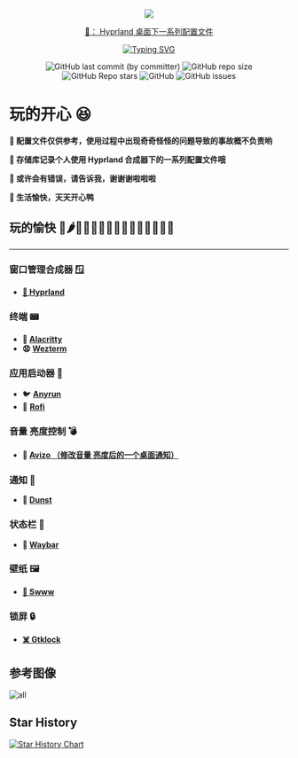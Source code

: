 <div align="center">
<img src="./screenshot/head.png" >
</div>

<div align="center">

<a href="https://github.com/0a00/hyprfiles">📂： Hyprland 桌面下一系列配置文件</a>

<a href="https://git.io/typing-svg"><img src="https://readme-typing-svg.demolab.com?font=Fira+Code&weight=10&size=18&pause=1000&random=false&width=500&lines=Custom+configuration+file+for+hyprpland+synthesizer" alt="Typing SVG" /></a>

</div>

<div align="center">
<img alt="GitHub last commit (by committer)" src="https://img.shields.io/github/last-commit/0a00/hyprfiles?style=for-the-badge&color=%23C1FFC1">
<img alt="GitHub repo size" src="https://img.shields.io/github/repo-size/0a00/hyprfiles?style=for-the-badge&color=%23DEB887">
<img alt="GitHub Repo stars" src="https://img.shields.io/github/stars/0a00/hyprfiles?style=for-the-badge&color=%23DB7093">
<img alt="GitHub" src="https://img.shields.io/github/license/0a00/hyprfiles?style=for-the-badge&color=%2387CEFF">
    
<img alt="GitHub issues" src="https://img.shields.io/github/issues/0a00/hyprfiles?style=for-the-badge&color=%23EEAEEE">
</div>

# 玩的开心 😆

**👻 配置文件仅供参考，使用过程中出现奇奇怪怪的问题导致的事故概不负责哟**

**🍁 存储库记录个人使用 Hyprland 合成器下的一系列配置文件哦**

**💢 或许会有错误，请告诉我，谢谢谢啦啦啦**

**💩 生活愉快，天天开心鸭**
## 玩的愉快 🍎🌶️🥚🥦🍣🍑🍕🍚🥭🥝🥦🍣🍑🍕🍚
---
### **窗口管理合成器** 🪟
- [**🐬 Hyprland**](https://wiki.hyprland.org/)
### 终端 📟
- **🤨 [Alacritty](https://github.com/alacritty/alacritty)**
- **😧 [Wezterm](https://wezfurlong.org/wezterm/features.html)**
### 应用启动器 🐖
- 🐦 **[Anyrun](https://github.com/Kirottu/anyrun/)**
- 🐃 **[Rofi](https://github.com/adi1090x/rofi)**
### 音量 亮度控制 💣
- **💬 [Avizo （修改音量 亮度后的一个桌面通知）](https://github.com/misterdanb/avizo)**
### 通知 🐘
- **🦈 [Dunst](https://dunst-project.org/)**
### 状态栏 🐗
- **🙈 [Waybar](https://github.com/Alexays/Waybar)**
### 壁纸 🖼️
- **[🌌 Swww](https://github.com/Horus645/swww)**
### 锁屏 🔒
- **[☠️ Gtklock](https://github.com/jovanlanik/gtklock)**
## 参考图像
![all](./screenshot/)


## Star History

[![Star History Chart](https://api.star-history.com/svg?repos=0a00/hyprfiles&type=Date)](https://star-history.com/#0a00/hyprfiles&Date)
